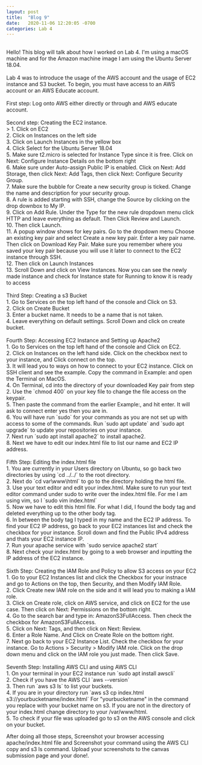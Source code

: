 ```yaml
---
layout: post
title:  "Blog 9"
date:   2020-11-06 12:20:05 -0700
categories: Lab 4
---
```

<br />
Hello! This blog will talk about how I worked on Lab 4. I'm using a macOS machine and for the Amazon machine image I am using the Ubuntu Server 18.04.
<br />
<br />
Lab 4 was to introduce the usage of the AWS account and the usage of EC2 instance and S3 bucket. To begin, you must have access to an AWS account or an AWS Educate account.
<br />
<br />
First step: Log onto AWS either directly or through and AWS educate account.
<br />
<br />
Second step: Creating the EC2 instance.<br />
> 1. Click on EC2 <br />
2. Click on Instances on the left side <br />
3. Click on Launch Instances in the yellow box <br />
4. Click Select for the Ubuntu Server 18.04 <br />
5. Make sure t2.micro is selected for Instance Type since it is free. Click on Next: Configure Instance Details on the bottom right <br />
6. Make sure under Auto-assign Public IP is enabled. Click on Next: Add Storage, then click Next: Add Tags, then click Next: Configure Security Group. <br />
7. Make sure the bubble for Create a new security group is ticked. Change the name and description for your security group. <br />
8. A rule is added starting with SSH, change the Source by clicking on the drop downbox to My IP. <br />
9. Click on Add Rule. Under the Type for the new rule dropdown menu click HTTP and leave everything as default. Then Click Review and Launch. <br />
10. Then click Launch.<br />
11. A popup window shows for key pairs. Go to the dropdown menu Choose an existing key pair and select Create a new key pair. Enter a key pair name. Then click on Download Key Pair. Make sure you remember where you saved your key pair because you will use it later to connect to the EC2 instance through SSH. <br />
12. Then click on Launch Instances <br />
13. Scroll Down and click on View Instances. Now you can see the newly made instance and check for Instance state for Running to know it is ready to access<br />
<br />
Third Step: Creating a s3 Bucket<br />
1. Go to Services on the top left hand of the console and Click on S3. <br />
2. Click on Create Bucket <br />
3. Enter a bucket name. It needs to be a name that is not taken. <br /> 
4. Leave everything on default settings. Scroll Down and click on create bucket.<br />
<br />
Fourth Step: Accessing EC2 Instance and Setting up Apache2<br />
1. Go to Services on the top left hand of the console and Click on EC2. <br />
2. Click on Instances on the left hand side. Click on the checkbox next to your instance, and Click connect on the top. <br />
3. It will lead you to ways on how to connect to your EC2 instance. Click on SSH client and see the example. Copy the command in Example: and open the Terminal on MacOS. <br />
4. On Terminal, cd into the directory of your downloaded Key pair from step 2. Use the `chmod 400` on your key file to change the file access on the keypair. <br />
5. Then paste the command from the earlier Example:, and hit enter. It will ask to connect enter yes then you are in. <br />
6. You will have run `sudo` for your commands as you are not set up with access to some of the commands. Run `sudo apt update` and `sudo apt upgrade` to update your repositories on your instance. <br />
7. Next run `sudo apt install apache2` to install apache2. <br />
8. Next we have to edit our index.html file to list our name and EC2 IP address. <br /><br />
Fifth Step: Editing the index.html file<br />
1. You are currently in your Users directory on Ubuntu, so go back two directories by using `cd ../../` to the root directory. <br />
2. Next do `cd var\www\html` to go to the directory holding the html file. <br />
3. Use your text editor and edit your index.html. Make sure to run your text editor command under sudo to write over the index.html file. For me I am using vim, so I `sudo vim index.html` <br />
5. Now we have to edit this html file. For what I did, I found the body tag and deleted everything up to the other body tag. <br />
6. In between the body tag I typed in my name and the EC2 IP address. To find your EC2 IP address, go back to your EC2 instances list and check the checkbox for your instance. Scroll down and find the Public IPv4 address and thats your EC2 instance IP. <br /> 
7. Run your apache service with `sudo service apache2 start` <br />
8. Next check your index.html by going to a web browser and inputting the IP address of the EC2 instance. <br /> 
<br />
Sixth Step: Creating the IAM Role and Policy to allow S3 access on your EC2<br />
1. Go to your EC2 Instances list and click the Checkbox for your instnace and go to Actions on the top, then Security, and then Modify IAM Role. <br />
2. Click Create new IAM role on the side and it will lead you to making a IAM role. <br />
3. Click on Create role, click on AWS service, and click on EC2 for the use case. Then click on Next: Permissions on the bottom right. <br />
4. Go to the search bar and type in: AmazonS3FullAccess. Then check the checkbox for AmazonS3FullAccess. <br />
5. Click on Next: Tags, and then click on Next: Review. <br />
6. Enter a Role Name. And Click on Create Role on the bottom right. <br />
7. Next go back to your EC2 Instance List. Check the checkbox for your instance. Go to Actions > Security > Modify IAM role. Click on the drop down menu and click on the IAM role you just made. Then click Save. <br /><br />
Seventh Step: Installing AWS CLI and using AWS CLI <br />
1. On your terminal in your EC2 instance run `sudo apt install awscli` <br />
2. Check if you have the AWS CLI `aws --version` <br />
3. Then run `aws s3 ls` to list your buckets. <br />
4. If you are in your directory run `aws s3 cp index.html s3://yourbucketname/index.html` For "yourbucketname" in the command you replace with your bucket name on s3. If you are not in the directory of your index.html change directory to your /var/www/html. <br />
5. To check if your file was uploaded go to s3 on the AWS console and click on your bucket. <br />

After doing all those steps, Screenshot your browser accessing apache/index.html file and Screenshot your command using the AWS CLI copy and s3 ls command. Upload your screenshots to the canvas submission page and your done!.
